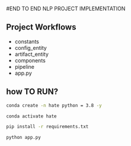 #END TO END NLP PROJECT IMPLEMENTATION


## Project Workflows

  - constants
  - config_entity
  - artifact_entity
  - components
  - pipeline
  - app.py


## how TO RUN?

```bash
conda create -n hate python = 3.8 -y
```

```bash
conda activate hate
```

```bash
pip install -r requirements.txt
```

```bash
python app.py
```